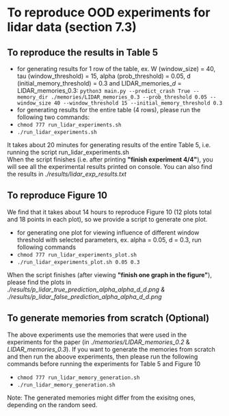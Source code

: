 # To reproduce OOD experiments for lidar data (section 7.3)

## To reproduce the results in Table 5

- for generating results for 1 row of the table, ex. W (window_size) = 40, tau (window_threshold) = 15, alpha (prob_threshold) = 0.05, d (initial_memory_threshold) = 0.3 and LIDAR_memories_$d$ = LIDAR_memories_0.3: 
`python3 main.py --predict_crash True --memory_dir ./memories/LIDAR_memories_0.3 --prob_threshold 0.05 --window_size 40 --window_threshold 15 --initial_memory_threshold 0.3`
- for generating results for the entire table (4 rows), please run the following two commands:
- `chmod 777 run_lidar_experiments.sh`
- `./run_lidar_experiments.sh`

It takes about 20 minutes for generating results of the entire Table 5, i.e. running the script run_lidar_experiments.sh <br>
When the script finishes (i.e. after printing **"finish experiment 4/4"**), you will see all the experimental results printed on console. You can also find the results in *./results/lidar_exp_results.txt*

## To reproduce Figure 10
We find that it takes about 14 hours to reproduce Figure 10 (12 plots total and 18 points in each plot), so we provide a script to generate one plot. <br>

- for generating one plot for viewing influence of different window threshold with selected parameters, ex. alpha = 0.05, d = 0.3, run following commands
- `chmod 777 run_lidar_experiments_plot.sh`
- `./run_lidar_experiments_plot.sh 0.05 0.3`

When the script finishes (after viewing **"finish one graph in the figure"**), please find the plots in *./results/p_lidar_true_prediction_alpha_$alpha$\_d\_$d$.png & ./results/p_lidar_false_prediction_alpha_$alpha$\_d\_$d$.png*


## To generate memories from scratch (Optional)

The above experiments use the memories that were used in the experiments for the paper (in *./memories/LIDAR_memories_0.2* & *LIDAR_memories_0.3*). If you want to generate the memories from scratch and then run the aboove experiments, then please run the following commands before running the experiments for Table 5 and Figure 10 <br>

- `chmod 777 run_lidar_memory_generation.sh`
- `./run_lidar_memory_generation.sh`

Note: The generated memories might differ from the exisitng ones, depending on the random seed. 
